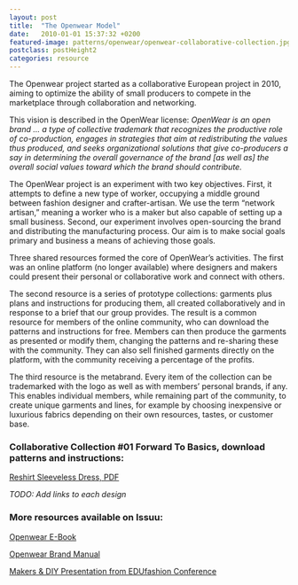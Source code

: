 ```yaml
---
layout: post
title:  "The Openwear Model"
date:   2010-01-01 15:37:32 +0200
featured-image: patterns/openwear/openwear-collaborative-collection.jpg
postclass: postHeight2
categories: resource
---
```


The Openwear project started as a collaborative European project in 2010, aiming to optimize the ability of small producers to compete in the marketplace through collaboration and networking. 

<!--more--> 

This vision is described in the OpenWear license: *OpenWear is an open brand … a type of collective trademark that recognizes the productive role of co-production, engages in strategies that aim at redistributing the values thus produced, and seeks organizational solutions that give co-producers a say in determining the overall governance of the brand [as well as] the overall social values toward which the brand should contribute.*

The OpenWear project is an experiment with two key objectives. First, it attempts to define a new type of worker, occupying a middle ground between fashion designer and crafter-artisan. We use the term “network artisan,” meaning a worker who is a maker but also capable of setting up a small business. Second, our experiment involves open-sourcing the brand and distributing the manufacturing process. Our aim is to make social goals primary and business a means of achieving those goals.

Three shared resources formed the core of OpenWear’s activities. The first was an online platform (no longer available) where designers and makers could present their personal or collaborative work and connect with others. 

The second resource is a series of prototype collections: garments plus plans and instructions for producing them, all created collaboratively and in response to a brief that our group provides. The result is a common resource for members of the online community, who can download the patterns and instructions for free. Members can then produce the garments as presented or modify them, changing the patterns and re-sharing these with the community. They can also sell finished garments directly on the platform, with the community receiving a percentage of the profits.

The third resource is the metabrand. Every item of the collection can be trademarked with the logo as well as with members’ personal brands, if any. This enables individual members, while remaining part of the community, to create unique garments and lines, for example by choosing inexpensive or luxurious fabrics depending on their own resources, tastes, or customer base.

### Collaborative Collection #01 Forward To Basics, download patterns and instructions:

[Reshirt Sleeveless Dress, PDF](/assets/patterns/2010/01/01/openwear-reshirt-sleeveless-dress.html)

*TODO: Add links to each design*


### More resources available on Issuu:

[Openwear E-Book](https://issuu.com/openwear/docs/openwear_e-book_final)

[Openwear Brand Manual](https://issuu.com/openwear/docs/openwear_brandmanual)

[Makers & DIY Presentation from EDUfashion Conference](https://issuu.com/openwear/docs/edufashion_zoe_bertram)




